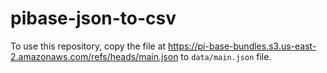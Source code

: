 # pibase-json-to-csv

To use this repository, copy the file at https://pi-base-bundles.s3.us-east-2.amazonaws.com/refs/heads/main.json
to `data/main.json` file.
